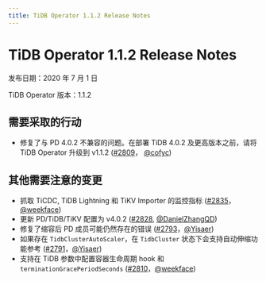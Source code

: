 ```yaml
---
title: TiDB Operator 1.1.2 Release Notes
---
```


# TiDB Operator 1.1.2 Release Notes

发布日期：2020 年 7 月 1 日

TiDB Operator 版本：1.1.2

## 需要采取的行动

- 修复了与 PD 4.0.2 不兼容的问题。在部署 TiDB 4.0.2 及更高版本之前，请将 TiDB Operator 升级到 v1.1.2 ([#2809](https://github.com/pingcap/tidb-operator/pull/2809)， [@cofyc](https://github.com/cofyc))

## 其他需要注意的变更

- 抓取 TiCDC, TiDB Lightning 和 TiKV Importer 的监控指标 ([#2835](https://github.com/pingcap/tidb-operator/pull/2835)，[@weekface](https://github.com/weekface))
- 更新 PD/TiDB/TiKV 配置为 v4.0.2 ([#2828](https://github.com/pingcap/tidb-operator/pull/2828), [@DanielZhangQD](https://github.com/DanielZhangQD))
- 修复了缩容后 PD 成员可能仍然存在的错误 ([#2793](https://github.com/pingcap/tidb-operator/pull/2793)，[@Yisaer](https://github.com/Yisaer))
- 如果存在 `TidbClusterAutoScaler`，在 `TidbCluster` 状态下会支持自动伸缩功能参考 ([#2791](https://github.com/pingcap/tidb-operator/pull/2791)，[@Yisaer](https://github.com/Yisaer))
- 支持在 TiDB 参数中配置容器生命周期 hook 和 `terminationGracePeriodSeconds` ([#2810](https://github.com/pingcap/tidb-operator/pull/2810)，[@weekface](https://github.com/weekface))
